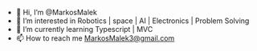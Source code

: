 - 👋 Hi, I’m @MarkosMalek
- 👀 I’m interested in Robotics | space | AI | Electronics | Problem Solving
- 🌱 I’m currently learning Typescript | MVC 
- 📫 How to reach me MarkosMalek3@gmail.com

<!---
MarkosMalek/MarkosMalek is a ✨ special ✨ repository because its `README.md` (this file) appears on your GitHub profile.
You can click the Preview link to take a look at your changes.
--->
